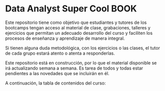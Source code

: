 # Data Analyst Super Cool BOOK

Este repositorio tiene como objetivo que estudiantes y tutores de los bootcamps tengan acceso al material de clase, grabaciones, talleres y ejercicios que permitan un adecuado desarrollo del curso y faciliten los procesos de enseñanza y aprendizaje de manera integral.

Si tienen alguna duda metodológica, con los ejercicios o las clases, el tutor de cada grupo estará atento o atenta a responderlas.

Este repositorio está en construcción, por lo que el material disponible se irá actualizando semana a semana. Es tarea de todos y todas estar pendientes a las novedades que se incluirán en él.

A continuación, la tabla de contenidos del curso:

```{tableofcontents}
```
